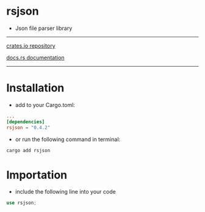 # rsjson
- Json file parser library

---
[crates.io repository](https://crates.io/crates/rsjson)

[docs.rs documentation](https://docs.rs/rsjson/latest/rsjson/)

---
# Installation
- add to your Cargo.toml:
```toml
...
[dependencies]
rsjson = "0.4.2"
```
- or run the following command in terminal:
```bash
cargo add rsjson
```

# Importation
- include the following line into your code
```rust
use rsjson;
```